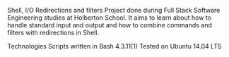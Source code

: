 Shell, I/O Redirections and filters
Project done during Full Stack Software Engineering studies at Holberton School. 
It aims to learn about how to handle standard input and output and how to combine commands and filters with redirections in Shell.

Technologies
Scripts written in Bash 4.3.11(1)
Tested on Ubuntu 14.04 LTS
